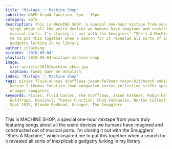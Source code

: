 ```yaml
---
title: 'Mixtape :: Machine Shop'
subtitle: KAFM Grand Junction, 9pm - 10pm
category: kafm
description: This is MACHINE SHOP, a special one-hour mixtape from yours truly featuring
  songs about all the weird devices we humans have imagined and constructed out of
  musical parts. I’m closing it out with the Smugglers’ “She’s A Machine,” which inspired
  me to put this together when a search for it revealed all sorts of inexplicable
  gadgetry lurking in my library.
author: jclacking
airdate: '2018-09-04'
playlist: 2018-09-04-mixtape-machine-shop
image:
  src: artists/2018/machine_shop.jpg
  caption: Tammy Gann on Unsplash
index: 'Mixtape :: Machine Shop'
tags: pixies fluid-ounces scofflaws jason-falkner robyn-hitchcock sukia goldfrapp
  kassin-2 thomas-function chad-vangaalen nortec-collective strfkr spot-1019 blonde-redhead
  oranger smugglers
keywords: Pixies, Fluid Ounces, The Scofflaws, Jason Falkner, Robyn Hitchcock, Sukia,
  Goldfrapp, Kassin+2, Thomas Function, Chad VanGaalen, Nortec Collective, STRFKR,
  Spot 1019, Blonde Redhead, Oranger, The Smugglers
---
```

This is MACHINE SHOP, a special one-hour mixtape from yours truly featuring songs about all the weird devices we humans have imagined and constructed out of musical parts. I’m closing it out with the Smugglers’ “She’s A Machine,” which inspired me to put this together when a search for it revealed all sorts of inexplicable gadgetry lurking in my library.
